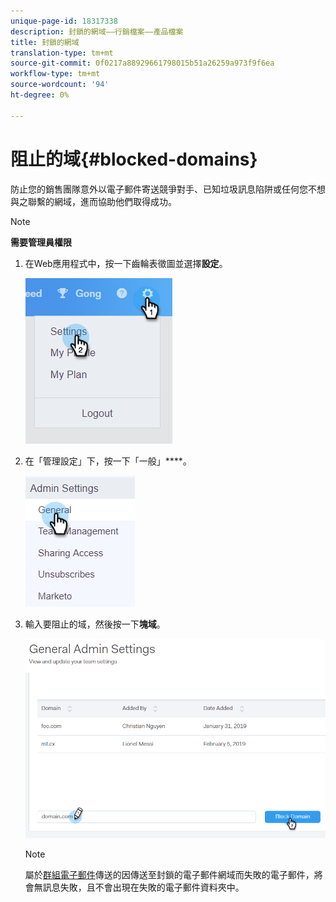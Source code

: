 ```yaml
---
unique-page-id: 18317338
description: 封鎖的網域——行銷檔案——產品檔案
title: 封鎖的網域
translation-type: tm+mt
source-git-commit: 0f0217a88929661798015b51a26259a973f9f6ea
workflow-type: tm+mt
source-wordcount: '94'
ht-degree: 0%

---
```



# 阻止的域{#blocked-domains}

防止您的銷售團隊意外以電子郵件寄送競爭對手、已知垃圾訊息陷阱或任何您不想與之聯繫的網域，進而協助他們取得成功。

>[!NOTE]
>
>**需要管理員權限**

1. 在Web應用程式中，按一下齒輪表徵圖並選擇&#x200B;**設定**。

   ![](assets/one-3.png)

1. 在「管理設定」下，按一下「一般」****。

   ![](assets/two-3.png)

1. 輸入要阻止的域，然後按一下&#x200B;**塊域**。

   ![](assets/three-3.png)

   >[!NOTE]
   >
   >屬於[群組電子郵件](/help/marketo/product-docs/marketo-sales-connect/email/using-the-compose-window/sending-emails-via-group-email.md)傳送的因傳送至封鎖的電子郵件網域而失敗的電子郵件，將會無訊息失敗，且不會出現在失敗的電子郵件資料夾中。
